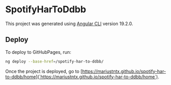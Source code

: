 # SpotifyHarToDdbb

This project was generated using [Angular CLI](https://github.com/angular/angular-cli) version 19.2.0.

## Deploy

To deploy to GitHubPages, run:

```bash
ng deploy --base-href=/spotify-har-to-ddbb/
```

Once the project is deployed, go to [https://mariustntx.github.io/spotify-har-to-ddbb/home](`https://mariustntx.github.io/spotify-har-to-ddbb/home`). 